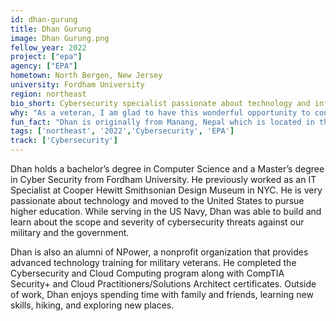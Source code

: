 ```yaml
---
id: dhan-gurung
title: Dhan Gurung
image: Dhan Gurung.png
fellow_year: 2022
project: ["epa"]
agency: ["EPA"]
hometown: North Bergen, New Jersey
university: Fordham University
region: northeast
bio_short: Cybersecurity specialist passionate about technology and information security
why: "As a veteran, I am glad to have this wonderful opportunity to continue to serve my country and protect our digital assets as a Cyber fellow." 
fun_fact: "Dhan is originally from Manang, Nepal which is located in the Annapurna mountain range - famous for the Annapurna Circuit Trek."
tags: ['northeast', '2022','Cybersecurity', 'EPA']
track: ['Cybersecurity']
---
```


Dhan holds a bachelor’s degree in Computer Science and a Master’s degree in Cyber Security from Fordham University. He previously worked as an IT Specialist at Cooper Hewitt Smithsonian Design Museum in NYC. He is very passionate about technology and moved to the United States to pursue higher education. While serving in the US Navy, Dhan was able to build and learn about the scope and severity of cybersecurity threats against our military and the government.  

Dhan is also an alumni of NPower, a nonprofit organization that provides advanced technology training for military veterans. He completed the Cybersecurity and Cloud Computing program along with CompTIA Security+ and Cloud Practitioners/Solutions Architect certificates. Outside of work, Dhan enjoys spending time with family and friends, learning new skills, hiking, and exploring new places.
